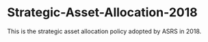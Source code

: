 # Strategic-Asset-Allocation-2018

This is the strategic asset allocation policy adopted by ASRS in 2018. 
